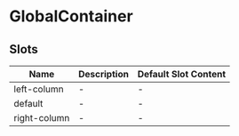 # GlobalContainer

## Slots

<!-- @vuese:GlobalContainer:slots:start -->
|Name|Description|Default Slot Content|
|---|---|---|
|left-column|-|-|
|default|-|-|
|right-column|-|-|

<!-- @vuese:GlobalContainer:slots:end -->


